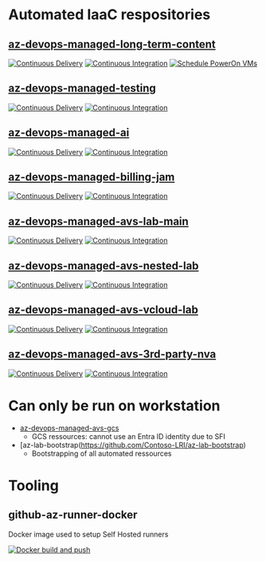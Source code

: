 # Automated IaaC respositories

## [az-devops-managed-long-term-content](https://github.com/Contoso-LRI/az-devops-managed-long-term-content/actions)
[![Continuous Delivery](https://github.com/Contoso-LRI/az-devops-managed-long-term-content/actions/workflows/azure-devops-cd.yaml/badge.svg)](https://github.com/Contoso-LRI/az-devops-managed-long-term-content/actions/workflows/azure-devops-cd.yaml)
[![Continuous Integration](https://github.com/Contoso-LRI/az-devops-managed-long-term-content/actions/workflows/azure-devops-ci.yaml/badge.svg)](https://github.com/Contoso-LRI/az-devops-managed-long-term-content/actions/workflows/azure-devops-ci.yaml)
[![Schedule PowerOn VMs](https://github.com/Contoso-LRI/az-devops-managed-long-term-content/actions/workflows/poweron-vms.yaml/badge.svg)](https://github.com/Contoso-LRI/az-devops-managed-long-term-content/actions/workflows/poweron-vms.yaml)

## [az-devops-managed-testing](https://github.com/Contoso-LRI/az-devops-managed-testing/actions)
[![Continuous Delivery](https://github.com/Contoso-LRI/az-devops-managed-testing/actions/workflows/azure-devops-cd.yaml/badge.svg)](https://github.com/Contoso-LRI/az-devops-managed-testing/actions/workflows/azure-devops-cd.yaml)
[![Continuous Integration](https://github.com/Contoso-LRI/az-devops-managed-testing/actions/workflows/azure-devops-ci.yaml/badge.svg)](https://github.com/Contoso-LRI/az-devops-managed-testing/actions/workflows/azure-devops-ci.yaml)

## [az-devops-managed-ai](https://github.com/Contoso-LRI/az-devops-managed-ai/actions)
[![Continuous Delivery](https://github.com/Contoso-LRI/az-devops-managed-ai/actions/workflows/azure-devops-cd.yaml/badge.svg)](https://github.com/Contoso-LRI/az-devops-managed-ai/actions/workflows/azure-devops-cd.yaml)
[![Continuous Integration](https://github.com/Contoso-LRI/az-devops-managed-ai/actions/workflows/azure-devops-ci.yaml/badge.svg)](https://github.com/Contoso-LRI/az-devops-managed-ai/actions/workflows/azure-devops-ci.yaml)

## [az-devops-managed-billing-jam](https://github.com/Contoso-LRI/az-devops-managed-billing-jam/actions)
[![Continuous Delivery](https://github.com/Contoso-LRI/az-devops-managed-billing-jam/actions/workflows/azure-devops-cd.yaml/badge.svg)](https://github.com/Contoso-LRI/az-devops-managed-billing-jam/actions/workflows/azure-devops-cd.yaml)
[![Continuous Integration](https://github.com/Contoso-LRI/az-devops-managed-billing-jam/actions/workflows/azure-devops-ci.yaml/badge.svg)](https://github.com/Contoso-LRI/az-devops-managed-billing-jam/actions/workflows/azure-devops-ci.yaml)

## [az-devops-managed-avs-lab-main](https://github.com/Contoso-LRI/az-devops-managed-avs-lab-main/actions)
[![Continuous Delivery](https://github.com/Contoso-LRI/az-devops-managed-avs-lab-main/actions/workflows/azure-devops-cd.yaml/badge.svg)](https://github.com/Contoso-LRI/az-devops-managed-avs-lab-main/actions/workflows/azure-devops-cd.yaml)
[![Continuous Integration](https://github.com/Contoso-LRI/az-devops-managed-avs-lab-main/actions/workflows/azure-devops-ci.yaml/badge.svg)](https://github.com/Contoso-LRI/az-devops-managed-avs-lab-main/actions/workflows/azure-devops-ci.yaml)

## [az-devops-managed-avs-nested-lab](https://github.com/Contoso-LRI/az-devops-managed-avs-nested-lab/actions)
[![Continuous Delivery](https://github.com/Contoso-LRI/az-devops-managed-avs-nested-lab/actions/workflows/azure-devops-cd.yaml/badge.svg)](https://github.com/Contoso-LRI/az-devops-managed-avs-nested-lab/actions/workflows/azure-devops-cd.yaml)
[![Continuous Integration](https://github.com/Contoso-LRI/az-devops-managed-avs-nested-lab/actions/workflows/azure-devops-ci.yaml/badge.svg)](https://github.com/Contoso-LRI/az-devops-managed-avs-nested-lab/actions/workflows/azure-devops-ci.yaml)

## [az-devops-managed-avs-vcloud-lab](https://github.com/Contoso-LRI/az-devops-managed-avs-vcloud-lab/actions)
[![Continuous Delivery](https://github.com/Contoso-LRI/az-devops-managed-avs-vcloud-lab/actions/workflows/azure-devops-cd.yaml/badge.svg)](https://github.com/Contoso-LRI/az-devops-managed-avs-vcloud-lab/actions/workflows/azure-devops-cd.yaml)
[![Continuous Integration](https://github.com/Contoso-LRI/az-devops-managed-avs-vcloud-lab/actions/workflows/azure-devops-ci.yaml/badge.svg)](https://github.com/Contoso-LRI/az-devops-managed-avs-vcloud-lab/actions/workflows/azure-devops-ci.yaml)

## [az-devops-managed-avs-3rd-party-nva](https://github.com/Contoso-LRI/az-devops-managed-avs-3rd-party-nva/actions)
[![Continuous Delivery](https://github.com/Contoso-LRI/az-devops-managed-avs-3rd-party-nva/actions/workflows/azure-devops-cd.yaml/badge.svg)](https://github.com/Contoso-LRI/az-devops-managed-avs-3rd-party-nva/actions/workflows/azure-devops-cd.yaml)
[![Continuous Integration](https://github.com/Contoso-LRI/az-devops-managed-avs-3rd-party-nva/actions/workflows/azure-devops-ci.yaml/badge.svg)](https://github.com/Contoso-LRI/az-devops-managed-avs-3rd-party-nva/actions/workflows/azure-devops-ci.yaml)

# Can only be run on workstation

* [az-devops-managed-avs-gcs](https://github.com/Contoso-LRI/az-devops-managed-avs-gcs)
  * GCS ressources: cannot use an Entra ID identity due to SFI
* [az-lab-bootstrap(https://github.com/Contoso-LRI/az-lab-bootstrap)
  * Bootstrapping of all automated ressources

# Tooling

## github-az-runner-docker

Docker image used to setup Self Hosted runners

[![Docker build and push](https://github.com/Contoso-LRI/github-az-runner-docker/actions/workflows/docker-build-push.yaml/badge.svg)](https://github.com/Contoso-LRI/github-az-runner-docker/actions/workflows/docker-build-push.yaml)
